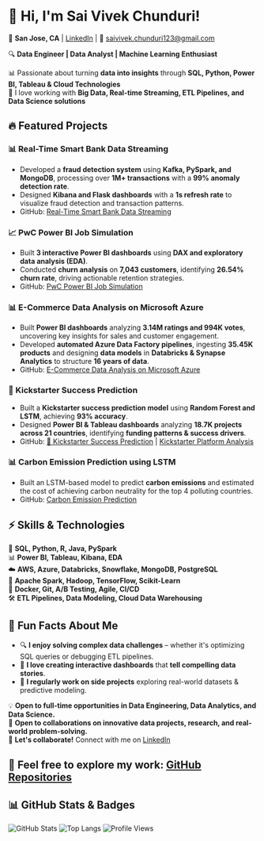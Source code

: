 # 👋 Hi, I'm Sai Vivek Chunduri!  

📍 **San Jose, CA** | [LinkedIn](https://www.linkedin.com/in/sai-vivek-ch) | 📧 saivivek.chunduri123@gmail.com  

🔍 **Data Engineer | Data Analyst | Machine Learning Enthusiast**  

📊 Passionate about turning **data into insights** through **SQL, Python, Power BI, Tableau & Cloud Technologies**  
🚀 I love working with **Big Data, Real-time Streaming, ETL Pipelines, and Data Science solutions**  


## 🔥 Featured Projects  

### **📊 Real-Time Smart Bank Data Streaming**  
- Developed a **fraud detection system** using **Kafka, PySpark, and MongoDB**, processing over **1M+ transactions** with a **99% anomaly detection rate**.  
- Designed **Kibana and Flask dashboards** with a **1s refresh rate** to visualize fraud detection and transaction patterns.
- GitHub: [Real-Time Smart Bank Data Streaming](https://github.com/saivivek55/Real-Time-Smart-Bank-Data-Streaming-Capture_BigData)

### **📈 PwC Power BI Job Simulation**  
- Built **3 interactive Power BI dashboards** using **DAX and exploratory data analysis (EDA)**.  
- Conducted **churn analysis** on **7,043 customers**, identifying **26.54% churn rate**, driving actionable retention strategies.
- GitHub: [PwC Power BI Job Simulation](https://github.com/saivivek55/PowerBI-Dashboards_PwC)

### **📊 E-Commerce Data Analysis on Microsoft Azure**  
- Built **Power BI dashboards** analyzing **3.14M ratings and 994K votes**, uncovering key insights for sales and customer engagement.  
- Developed **automated Azure Data Factory pipelines**, ingesting **35.45K products** and designing **data models** in **Databricks & Synapse Analytics** to structure **16 years of data**.
- GitHub: [E-Commerce Data Analysis on Microsoft Azure](https://github.com/saivivek55/End-to-End-E-commerce-Product-Data-Exploration-System-on-Microsoft-Azure)

### **🧠 Kickstarter Success Prediction**  
- Built a **Kickstarter success prediction model** using **Random Forest and LSTM**, achieving **93% accuracy**.  
- Designed **Power BI & Tableau dashboards** analyzing **18.7K projects across 21 countries**, identifying **funding patterns & success drivers**.
- GitHub: [🚀 Kickstarter Success Prediction](https://github.com/saivivek55/Modelling_Kickstarter-Data) | [Kickstarter Platform Analysis](https://github.com/saivivek55/Kickstarter-Platform-Analysis)

### **📊 Carbon Emission Prediction using LSTM**  
- Built an LSTM-based model to predict **carbon emissions** and estimated the cost of achieving carbon neutrality for the top 4 polluting countries.  
- GitHub: [Carbon Emission Prediction](https://github.com/saivivek55/Carbon-emission-Prediction)

## ⚡ Skills & Technologies  
💾 **SQL, Python, R, Java, PySpark**  
📊 **Power BI, Tableau, Kibana, EDA**  
☁️ **AWS, Azure, Databricks, Snowflake, MongoDB, PostgreSQL**  
🚀 **Apache Spark, Hadoop, TensorFlow, Scikit-Learn**  
🔧 **Docker, Git, A/B Testing, Agile, CI/CD**  
🛠 **ETL Pipelines, Data Modeling, Cloud Data Warehousing**  

## 🌟 Fun Facts About Me  
- 🔍 **I enjoy solving complex data challenges** – whether it's optimizing SQL queries or debugging ETL pipelines.  
- 🎨 **I love creating interactive dashboards** that **tell compelling data stories**.  
- 🎯 **I regularly work on side projects** exploring real-world datasets & predictive modeling.

💡 **Open to full-time opportunities in Data Engineering, Data Analytics, and Data Science.**  
🤝 **Open to collaborations on innovative data projects, research, and real-world problem-solving.**  
🤝 **Let's collaborate!** Connect with me on [LinkedIn](https://www.linkedin.com/in/sai-vivek-ch)  


🚀 Feel free to explore my work: [GitHub Repositories](https://github.com/saivivek55?tab=repositories)
---

## 📊 GitHub Stats & Badges  
![GitHub Stats](https://github-readme-stats.vercel.app/api?username=saivivek55&show_icons=true&theme=radical)
![Top Langs](https://github-readme-stats.vercel.app/api/top-langs/?username=saivivek55&layout=compact&theme=radical)
![Profile Views](https://komarev.com/ghpvc/?username=saivivek55)

